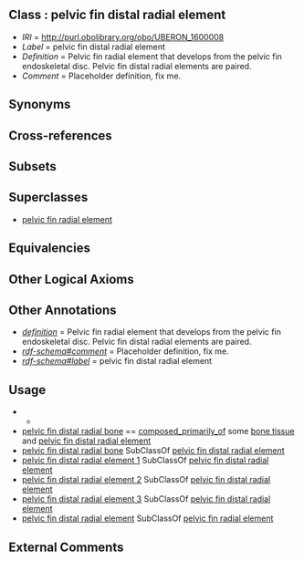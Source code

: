 
## Class : pelvic fin distal radial element

 * *IRI* = http://purl.obolibrary.org/obo/UBERON_1600008
 * *Label* = pelvic fin distal radial element
 * *Definition* = Pelvic fin radial element that develops from the pelvic fin endoskeletal disc. Pelvic fin distal radial elements are paired.
 * *Comment* = Placeholder definition, fix me.

## Synonyms


## Cross-references


## Subsets


## Superclasses

 * [pelvic fin radial element](../../UBERON/08/UBERON_2100508.md)

## Equivalencies


## Other Logical Axioms


## Other Annotations

 * *[definition](../../IAO/15/IAO_0000115.md)* = Pelvic fin radial element that develops from the pelvic fin endoskeletal disc. Pelvic fin distal radial elements are paired.
 * *[rdf-schema#comment](../../nt/rdf-schema#comment.md)* = Placeholder definition, fix me.
 * *[rdf-schema#label](../../el/rdf-schema#label.md)* = pelvic fin distal radial element

## Usage

 * -
 * [pelvic fin distal radial bone](../../UBERON/08/UBERON_1500008.md) == [composed_primarily_of](../../RO/73/RO_0002473.md) some [bone tissue](../../UBERON/81/UBERON_0002481.md) and [pelvic fin distal radial element](../../UBERON/08/UBERON_1600008.md)
 * [pelvic fin distal radial bone](../../UBERON/08/UBERON_1500008.md) SubClassOf [pelvic fin distal radial element](../../UBERON/08/UBERON_1600008.md)
 * [pelvic fin distal radial element 1](../../UBERON/17/UBERON_2101417.md) SubClassOf [pelvic fin distal radial element](../../UBERON/08/UBERON_1600008.md)
 * [pelvic fin distal radial element 2](../../UBERON/15/UBERON_2101415.md) SubClassOf [pelvic fin distal radial element](../../UBERON/08/UBERON_1600008.md)
 * [pelvic fin distal radial element 3](../../UBERON/16/UBERON_2101416.md) SubClassOf [pelvic fin distal radial element](../../UBERON/08/UBERON_1600008.md)
 * [pelvic fin distal radial element](../../UBERON/08/UBERON_1600008.md) SubClassOf [pelvic fin radial element](../../UBERON/08/UBERON_2100508.md)

## External Comments

